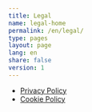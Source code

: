 ```yaml
---
title: Legal
name: legal-home
permalink: /en/legal/
type: pages
layout: page
lang: en
share: false
version: 1
---
```


 - [Privacy Policy]
 - [Cookie Policy]

[Privacy Policy]: /en/legal/privacy
[Cookie Policy]: /en/legal/cookie
